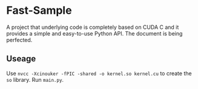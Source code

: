 # Fast-Sample

A project that underlying code is completely based on CUDA C and it provides a simple and easy-to-use Python API.
The document is being perfected.

## Useage
Use `nvcc -Xcinouker -fPIC -shared -o kernel.so kernel.cu` to create the `so` library.
Run `main.py`.
